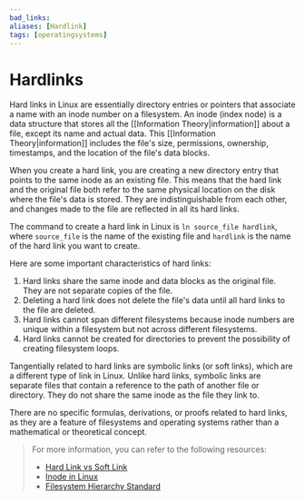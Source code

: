 ```yaml
---
bad_links: 
aliases: [Hardlink]
tags: [operatingsystems]
---
```

# Hardlinks

Hard links in Linux are essentially directory entries or pointers that associate a name with an inode number on a filesystem. An inode (index node) is a data structure that stores all the [[Information Theory|information]] about a file, except its name and actual data. This [[Information Theory|information]] includes the file's size, permissions, ownership, timestamps, and the location of the file's data blocks.

When you create a hard link, you are creating a new directory entry that points to the same inode as an existing file. This means that the hard link and the original file both refer to the same physical location on the disk where the file's data is stored. They are indistinguishable from each other, and changes made to the file are reflected in all its hard links.

The command to create a hard link in Linux is `ln source_file hardlink`, where `source_file` is the name of the existing file and `hardlink` is the name of the hard link you want to create.

Here are some important characteristics of hard links:

1. Hard links share the same inode and data blocks as the original file. They are not separate copies of the file.
2. Deleting a hard link does not delete the file's data until all hard links to the file are deleted.
3. Hard links cannot span different filesystems because inode numbers are unique within a filesystem but not across different filesystems.
4. Hard links cannot be created for directories to prevent the possibility of creating filesystem loops.

Tangentially related to hard links are symbolic links (or soft links), which are a different type of link in Linux. Unlike hard links, symbolic links are separate files that contain a reference to the path of another file or directory. They do not share the same inode as the file they link to.

There are no specific formulas, derivations, or proofs related to hard links, as they are a feature of filesystems and operating systems rather than a mathematical or theoretical concept.

> For more information, you can refer to the following resources:
> - [Hard Link vs Soft Link](https://www.google.com/search?q=Hard+Link+vs+Soft+Link)
> - [Inode in Linux](https://www.google.com/search?q=Inode+in+Linux)
> - [Filesystem Hierarchy Standard](https://www.google.com/search?q=Filesystem+Hierarchy+Standard)